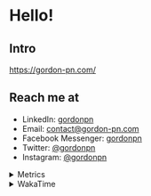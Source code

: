 # Hello!

## Intro

<https://gordon-pn.com/>

## Reach me at

- LinkedIn: [gordonpn](https://www.linkedin.com/in/gordonpn/)
- Email: [contact@gordon-pn.com](mailto:contact@gordon-pn.com)
- Facebook Messenger: [gordonpn](https://www.messenger.com/t/Gordonpn)
- Twitter: [@gordonpn](https://twitter.com/Gordonpn)
- Instagram: [@gordonpn](https://www.instagram.com/gordonpn/)

<details>
  <summary>Metrics</summary>

  <img align="center" src="https://github.com/gordonpn/gordonpn/blob/master/github-metrics.svg" alt="GitHub Metrics">

</details>

<details>
  <summary>WakaTime</summary>

  <!--START_SECTION:waka-->
📊 **This Week I Spent My Time On** 

```text
💬 Programming Languages: 
Other                    18 hrs 59 mins      ████████████████████████░   97.98 % 
Java                     13 mins             ░░░░░░░░░░░░░░░░░░░░░░░░░   01.16 % 
INI                      3 mins              ░░░░░░░░░░░░░░░░░░░░░░░░░   00.33 % 
JSON                     3 mins              ░░░░░░░░░░░░░░░░░░░░░░░░░   00.29 % 
TypeScript               1 min               ░░░░░░░░░░░░░░░░░░░░░░░░░   00.11 % 

🔥 Editors: 
Chrome                   9 hrs 36 mins       ████████████░░░░░░░░░░░░░   49.60 % 
Slack                    3 hrs 53 mins       █████░░░░░░░░░░░░░░░░░░░░   20.12 % 
Messages                 1 hr 40 mins        ██░░░░░░░░░░░░░░░░░░░░░░░   08.64 % 
Firefox                  1 hr 8 mins         █░░░░░░░░░░░░░░░░░░░░░░░░   05.85 % 
iTerm2                   1 hr 5 mins         █░░░░░░░░░░░░░░░░░░░░░░░░   05.60 % 
```


 Last Updated on 25/10/2025 10:23:34 UTC
<!--END_SECTION:waka-->
</details>
